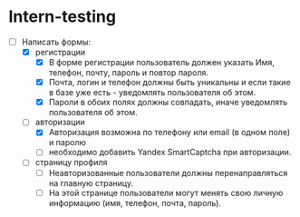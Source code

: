 # Intern-testing

- [ ] Написать формы:
  - [x] регистрации
    - [x] В форме регистрации пользователь должен указать Имя, телефон, почту, пароль и повтор пароля.
    - [x] Почта, логин  и телефон должны быть уникальны и если такие в базе уже есть - уведомлять пользователя об этом.
    - [x] Пароли в обоих полях должны совпадать, иначе уведомлять пользователя об этом.
  - [ ] авторизации
    - [x] Авторизация возможна по телефону или email (в одном поле) и паролю
    - [ ] необходимо добавить Yandex SmartCaptcha при авторизации.
  - [ ] страницу профиля
    - [ ] Неавторизованные пользователи должны перенаправляться на главную страницу.
    - [ ] На этой странице пользователи могут менять свою личную информацию (имя, телефон, почта, пароль).
